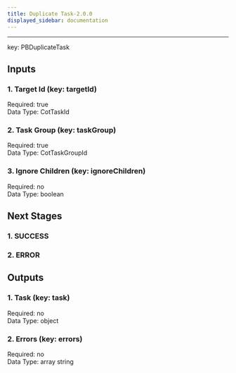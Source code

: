 ```yaml
---  
title: Duplicate Task-2.0.0  
displayed_sidebar: documentation  
---  
```

****  
key: PBDuplicateTask  
  
## Inputs  
### 1. Target Id (key: targetId)  
  
Required: true  
Data Type: CotTaskId   
### 2. Task Group (key: taskGroup)  
  
Required: true  
Data Type: CotTaskGroupId   
### 3. Ignore Children (key: ignoreChildren)  
  
Required: no  
Data Type: boolean   
## Next Stages  
### 1. SUCCESS  
  
### 2. ERROR  
  
## Outputs  
### 1. Task (key: task)  
  
Required: no  
Data Type: object   
### 2. Errors (key: errors)  
  
Required: no  
Data Type: array string